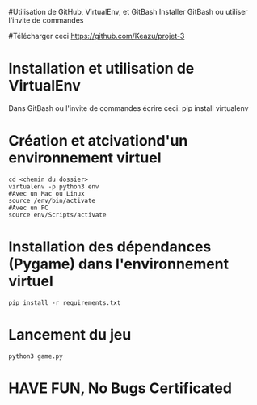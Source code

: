 #Utilisation de GitHub, VirtualEnv, et GitBash
Installer GitBash ou utiliser l'invite de commandes 

#Télécharger ceci 
https://github.com/Keazu/projet-3

# Installation et utilisation de VirtualEnv
Dans GitBash ou l'invite de commandes écrire ceci:
	pip install virtualenv
	
# Création et atcivationd'un environnement virtuel
	cd <chemin du dossier>
	virtualenv -p python3 env
	#Avec un Mac ou Linux
	source /env/bin/activate
	#Avec un PC
	source env/Scripts/activate
	
# Installation des dépendances (Pygame) dans l'environnement virtuel
	pip install -r requirements.txt
	
# Lancement du jeu
	python3 game.py
	
# HAVE FUN, No Bugs Certificated